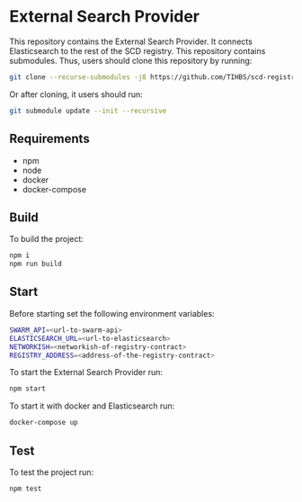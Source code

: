 # External Search Provider

This repository contains the External Search Provider.
It connects Elasticsearch to the rest of the SCD registry. 
This repository contains submodules.
Thus, users should clone this repository by running:

```bash
git clone --recurse-submodules -j8 https://github.com/TIHBS/scd-registry-external-search-provider.git
```

Or after cloning, it users should run:

```bash
git submodule update --init --recursive
```

## Requirements

- npm
- node
- docker
- docker-compose

## Build

To build the project:

```bash
npm i
npm run build
```

## Start

Before starting set the following environment variables:
```bash
SWARM_API=<url-to-swarm-api>
ELASTICSEARCH_URL=<url-to-elasticsearch>
NETWORKISH=<networkish-of-registry-contract>
REGISTRY_ADDRESS=<address-of-the-registry-contract>
```

To start the External Search Provider run:

```bash
npm start
```

To start it with docker and Elasticsearch run:

```bash
docker-compose up
```

## Test

To test the project run:

```bash
npm test
```
